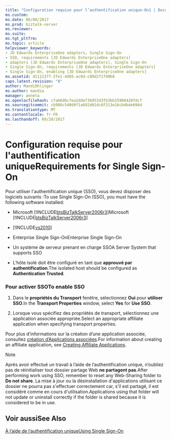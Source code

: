 ```yaml
---
title: "Configuration requise pour l’authentification unique-On1 | Documents Microsoft"
ms.custom: 
ms.date: 06/08/2017
ms.prod: biztalk-server
ms.reviewer: 
ms.suite: 
ms.tgt_pltfrm: 
ms.topic: article
helpviewer_keywords:
- JD Edwards EnterpriseOne adapters, Single Sign-On
- SSO, requirements [JD Edwards EnterpriseOne adapters]
- adapters [JD Edwards EnterpriseOne adapters], Single Sign-On
- Single Sign-On, requirements [JD Edwards EnterpriseOne adapters]
- Single Sign-On, enabling [JD Edwards EnterpriseOne adapters]
ms.assetid: d1111377-2fe1-4d65-ac0d-c89d2f1740b8
caps.latest.revision: "8"
author: MandiOhlinger
ms.author: mandia
manager: anneta
ms.openlocfilehash: cfab6d6cfea2ddef3b953d3fb3bb15900420fdcf
ms.sourcegitcommit: cb908c540d8f1a692d01dc8f313e16cb4b4e696d
ms.translationtype: MT
ms.contentlocale: fr-FR
ms.lasthandoff: 09/20/2017
---
```

# <a name="requirements-for-single-sign-on"></a><span data-ttu-id="a3fc7-102">Configuration requise pour l'authentification unique</span><span class="sxs-lookup"><span data-stu-id="a3fc7-102">Requirements for Single Sign-On</span></span>
<span data-ttu-id="a3fc7-103">Pour utiliser l'authentification unique (SSO), vous devez disposer des logiciels suivants :</span><span class="sxs-lookup"><span data-stu-id="a3fc7-103">To use Single Sign-On (SSO), you must have the following software installed:</span></span>  
  
-   <span data-ttu-id="a3fc7-104">Microsoft [!INCLUDE[btsBizTalkServer2006r3](../includes/btsbiztalkserver2006r3-md.md)]</span><span class="sxs-lookup"><span data-stu-id="a3fc7-104">Microsoft [!INCLUDE[btsBizTalkServer2006r3](../includes/btsbiztalkserver2006r3-md.md)]</span></span>  
  
-   [!INCLUDE[vs2010](../includes/vs2010-md.md)]  
  
-   <span data-ttu-id="a3fc7-105">Enterprise Single Sign-On</span><span class="sxs-lookup"><span data-stu-id="a3fc7-105">Enterprise Single Sign-On</span></span>  
  
-   <span data-ttu-id="a3fc7-106">Un système de serveur prenant en charge SSO</span><span class="sxs-lookup"><span data-stu-id="a3fc7-106">A Server System that supports SSO</span></span>  
  
-   <span data-ttu-id="a3fc7-107">L’hôte isolé doit être configuré en tant que **approuvé par authentification**.</span><span class="sxs-lookup"><span data-stu-id="a3fc7-107">The isolated host should be configured as **Authentication Trusted**.</span></span>  
  
### <a name="to-enable-sso"></a><span data-ttu-id="a3fc7-108">Pour activer SSO</span><span class="sxs-lookup"><span data-stu-id="a3fc7-108">To enable SSO</span></span>  
  
1.  <span data-ttu-id="a3fc7-109">Dans le **propriétés du Transport** fenêtre, sélectionnez **Oui** pour **utiliser SSO**.</span><span class="sxs-lookup"><span data-stu-id="a3fc7-109">In the **Transport Properties** window, select **Yes** for **Use SSO**.</span></span>  
  
2.  <span data-ttu-id="a3fc7-110">Lorsque vous spécifiez des propriétés de transport, sélectionnez une application associée appropriée.</span><span class="sxs-lookup"><span data-stu-id="a3fc7-110">Select an appropriate affiliate application when specifying transport properties.</span></span>  
  
 <span data-ttu-id="a3fc7-111">Pour plus d’informations sur la création d’une application associée, consultez [création d’Applications associées](../core/creating-affiliate-applications4.md).</span><span class="sxs-lookup"><span data-stu-id="a3fc7-111">For information about creating an affiliate application, see [Creating Affiliate Applications](../core/creating-affiliate-applications4.md).</span></span>  
  
> [!NOTE]
>  <span data-ttu-id="a3fc7-112">Après avoir effectué un travail à l’aide de l’authentification unique, n’oubliez pas de réinitialiser tout dossier partage Web **ne partagent pas**.</span><span class="sxs-lookup"><span data-stu-id="a3fc7-112">After performing work using SSO, remember to reset any Web-Sharing folder to **Do not share**.</span></span> <span data-ttu-id="a3fc7-113">La mise à jour ou la désinstallation d'applications utilisant ce dossier ne pourra pas s'effectuer correctement car, s'il est partagé, il est considéré comme en cours d'utilisation.</span><span class="sxs-lookup"><span data-stu-id="a3fc7-113">Applications using that folder will not update or uninstall correctly if the folder is shared because it is considered to be in use.</span></span>  
  
## <a name="see-also"></a><span data-ttu-id="a3fc7-114">Voir aussi</span><span class="sxs-lookup"><span data-stu-id="a3fc7-114">See Also</span></span>  
 [<span data-ttu-id="a3fc7-115">À l’aide de l’authentification unique</span><span class="sxs-lookup"><span data-stu-id="a3fc7-115">Using Single Sign-On</span></span>](../core/using-single-sign-on1.md)
